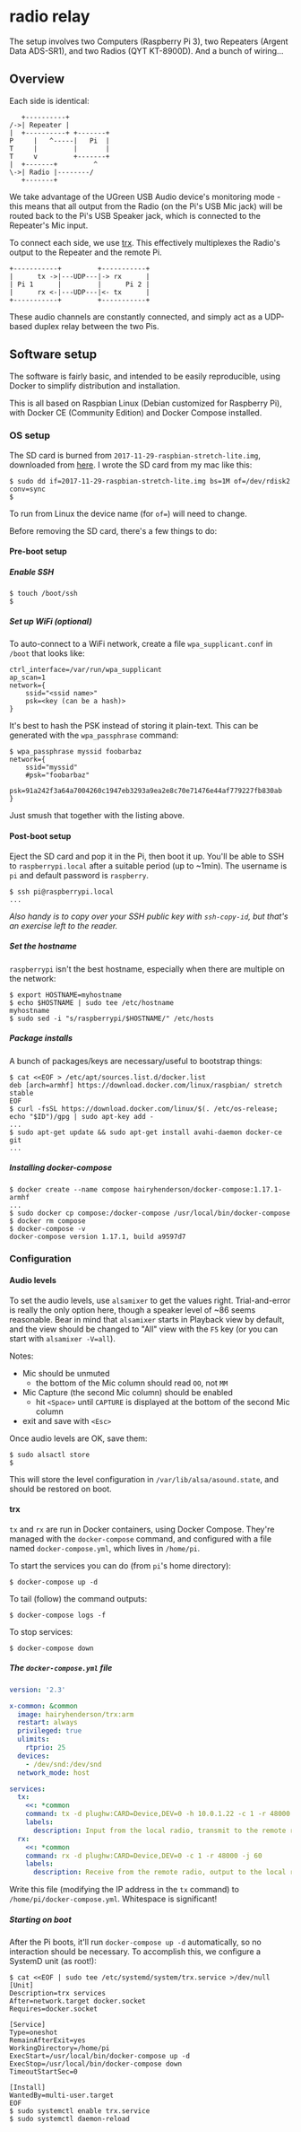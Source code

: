 # radio relay

The setup involves two Computers (Raspberry Pi 3), two Repeaters (Argent
Data ADS-SR1), and two Radios (QYT KT-8900D). And a bunch of wiring...

## Overview

Each side is identical:

```
   +----------+
/->| Repeater |
|  +----------+ +-------+
P     |   ^-----|   Pi  |
T     |         |       |
T     v         +-------+
|  +-------+         ^
\->| Radio |--------/
   +-------+
```

We take advantage of the UGreen USB Audio device's monitoring mode - this means
that all output from the Radio (on the Pi's USB Mic jack) will be routed back
to the Pi's USB Speaker jack, which is connected to the Repeater's Mic input.

To connect each side, we use [trx](http://www.pogo.org.uk/~mark/trx/). This
effectively multiplexes the Radio's output to the Repeater and the remote Pi.

```
+-----------+         +-----------+
|      tx ->|---UDP---|-> rx      |
| Pi 1      |         |      Pi 2 |
|      rx <-|---UDP---|<- tx      |
+-----------+         +-----------+
```

These audio channels are constantly connected, and simply act as a UDP-based
duplex relay between the two Pis.

## Software setup

The software is fairly basic, and intended to be easily reproducible, using
Docker to simplify distribution and installation.

This is all based on Raspbian Linux (Debian customized for Raspberry Pi),
with Docker CE (Community Edition) and Docker Compose installed.

### OS setup

The SD card is burned from `2017-11-29-raspbian-stretch-lite.img`, downloaded
from [here](https://downloads.raspberrypi.org/raspbian_lite_latest). I wrote
the SD card from my mac like this:

```console
$ sudo dd if=2017-11-29-raspbian-stretch-lite.img bs=1M of=/dev/rdisk2 conv=sync
$
```

To run from Linux the device name (for `of=`) will need to change.

Before removing the SD card, there's a few things to do:

#### Pre-boot setup

##### Enable SSH

```console
$ touch /boot/ssh
$
```

##### Set up WiFi (optional)

To auto-connect to a WiFi network, create a file `wpa_supplicant.conf` in `/boot`
that looks like:

```
ctrl_interface=/var/run/wpa_supplicant
ap_scan=1
network={
	ssid="<ssid name>"
	psk=<key (can be a hash)>
}
```

It's best to hash the PSK instead of storing it plain-text. This can be generated 
with the `wpa_passphrase` command:

```console
$ wpa_passphrase myssid foobarbaz
network={
	ssid="myssid"
	#psk="foobarbaz"
	psk=91a242f3a64a7004260c1947eb3293a9ea2e8c70e71476e44af779227fb830ab
}
```

Just smush that together with the listing above.

#### Post-boot setup

Eject the SD card and pop it in the Pi, then boot it up. You'll be able to SSH to
`raspberrypi.local` after a suitable period (up to ~1min). The username is `pi`
and default password is `raspberry`.

```console
$ ssh pi@raspberrypi.local
...
```

_Also handy is to copy over your SSH public key with `ssh-copy-id`, but that's_
_an exercise left to the reader._

##### Set the hostname

`raspberrypi` isn't the best hostname, especially when there are multiple on the network:

```console
$ export HOSTNAME=myhostname
$ echo $HOSTNAME | sudo tee /etc/hostname
myhostname
$ sudo sed -i "s/raspberrypi/$HOSTNAME/" /etc/hosts
```

##### Package installs

A bunch of packages/keys are necessary/useful to bootstrap things:

```console
$ cat <<EOF > /etc/apt/sources.list.d/docker.list
deb [arch=armhf] https://download.docker.com/linux/raspbian/ stretch stable
EOF
$ curl -fsSL https://download.docker.com/linux/$(. /etc/os-release; echo "$ID")/gpg | sudo apt-key add -
...
$ sudo apt-get update && sudo apt-get install avahi-daemon docker-ce git
...
```

##### Installing docker-compose

```console
$ docker create --name compose hairyhenderson/docker-compose:1.17.1-armhf
...
$ sudo docker cp compose:/docker-compose /usr/local/bin/docker-compose
$ docker rm compose
$ docker-compose -v
docker-compose version 1.17.1, build a9597d7
```

### Configuration

#### Audio levels

To set the audio levels, use `alsamixer` to get the values right. Trial-and-error
is really the only option here, though a speaker level of ~86 seems reasonable.
Bear in mind that `alsamixer` starts in Playback view by default, and the view
should be changed to "All" view with the `F5` key (or you can start with
`alsamixer -V=all`).

Notes:
- Mic should be unmuted
  - the bottom of the Mic column should read `OO`, not `MM`
- Mic Capture (the second Mic column) should be enabled
  - hit `<Space>` until `CAPTURE` is displayed at the bottom of the second Mic column
- exit and save with `<Esc>`

Once audio levels are OK, save them:

```console
$ sudo alsactl store
$
```

This will store the level configuration in `/var/lib/alsa/asound.state`, and
should be restored on boot.

#### trx

`tx` and `rx` are run in Docker containers, using Docker Compose. They're
managed with the `docker-compose` command, and configured with a file named
`docker-compose.yml`, which lives in `/home/pi`.

To start the services you can do (from `pi`'s home directory):

```console
$ docker-compose up -d
```

To tail (follow) the command outputs:

```console
$ docker-compose logs -f
```

To stop services:

```console
$ docker-compose down
```

##### The `docker-compose.yml` file

```yaml
version: '2.3'

x-common: &common
  image: hairyhenderson/trx:arm
  restart: always
  privileged: true
  ulimits:
    rtprio: 25
  devices:
    - /dev/snd:/dev/snd
  network_mode: host

services:
  tx:
    <<: *common
    command: tx -d plughw:CARD=Device,DEV=0 -h 10.0.1.22 -c 1 -r 48000 -f 480
    labels:
      description: Input from the local radio, transmit to the remote repeater
  rx:
    <<: *common
    command: rx -d plughw:CARD=Device,DEV=0 -c 1 -r 48000 -j 60
    labels:
      description: Receive from the remote radio, output to the local repeater
```

Write this file (modifying the IP address in the `tx` command) to `/home/pi/docker-compose.yml`.
Whitespace is significant!

##### Starting on boot

After the Pi boots, it'll run `docker-compose up -d` automatically, so no interaction
should be necessary. To accomplish this, we configure a SystemD unit (as root!):

```console
$ cat <<EOF | sudo tee /etc/systemd/system/trx.service >/dev/null
[Unit]
Description=trx services
After=network.target docker.socket
Requires=docker.socket

[Service]
Type=oneshot
RemainAfterExit=yes
WorkingDirectory=/home/pi
ExecStart=/usr/local/bin/docker-compose up -d
ExecStop=/usr/local/bin/docker-compose down
TimeoutStartSec=0

[Install]
WantedBy=multi-user.target
EOF
$ sudo systemctl enable trx.service
$ sudo systemctl daemon-reload
```
